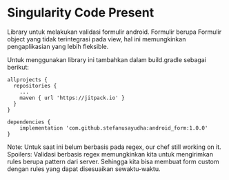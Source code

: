 # Singularity Code Present

Library untuk melakukan validasi formulir android.
Formulir berupa Formulir object yang tidak terintegrasi pada view, hal ini memungkinkan pengaplikasian yang lebih fleksible.

Untuk menggunakan library ini tambahkan dalam build.gradle sebagai berikut:

```
allprojects {
  repositories {
    ...
    maven { url 'https://jitpack.io' }
  }
}
  
dependencies {
    implementation 'com.github.stefanusayudha:android_form:1.0.0'
}

```

Note: Untuk saat ini belum berbasis pada regex, our chef still working on it.
Spoilers: Validasi berbasis regex memungkinkan kita untuk mengirimkan rules berupa pattern dari server. Sehingga kita bisa membuat form custom dengan rules yang dapat disesuaikan sewaktu-waktu.
